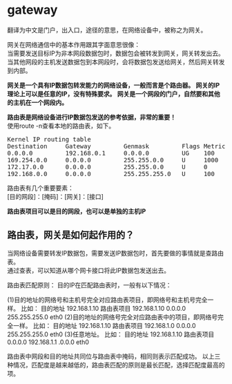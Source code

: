 # gateway    
翻译为中文是门户，出入口，途径的意思，在网络设备中，被称之为网关。  

网关在网络通信中的基本作用跟其字面意思很像：  
当需要发送目标IP为非本网段数据包时，数据包会被转发到网关，网关转发出去。  
当其他网段的主机发送数据包到本网段时，会将数据包发送给网关，然后网关转发到内部。  

**网关是一个具有IP数据包转发能力的网络设备，一般而言是个路由器。**
**网关的IP理论上可以是任意的IP，没有特殊要求。**
**网关是一个网段的门户，自然要和其他的主机在一个网段内。**
  
**路由表是网络设备进行IP数据包发送的参考依据，非常的重要！**  
使用route -n查看本地的路由表，如下。  
<pre>
Kernel IP routing table  
Destination     Gateway         Genmask         Flags Metric Ref    Use Iface  
0.0.0.0         192.168.0.1     0.0.0.0         UG    100    0        0 eno1  
169.254.0.0     0.0.0.0         255.255.0.0     U     1000   0        0 eno1  
172.17.0.0      0.0.0.0         255.255.0.0     U     0      0        0 docker0  
192.168.0.0     0.0.0.0         255.255.255.0   U     100    0        0 eno1  
</pre>
  
路由表有几个重要要素：  
[目的网段]：[掩码]：[网关]：[接口]  

**路由表项目可以是目的网段，也可以是单独的主机IP**

## 路由表，网关是如何起作用的？
当网络设备需要转发IP数据包，需要发送IP数据包时，首先要做的事情就是查路由表。  
通过查表，可以知道从哪个网卡接口将此IP数据包发送出去。  

路由表匹配原则：
目的IP在匹配路由表时，一般有以下情况：

(1)目的地址的网络号和主机号完全对应路由表项目，即网络号和主机号完全一样。
比如：
   目的地址    192.168.1.10
   路由表项目  192.168.1.10  0.0.0.0  255.255.255.0 eth0
(2)目的地址的网络号完全对应路由表中的项目，即网络号完全一样。
比如：
   目的地址    192.168.1.10
   路由表项目  192.168.1.0   0.0.0.0  255.255.255.0 eth0
(3)任意地址。
比如：
   目的地址    192.168.1.10
   路由表项目  0.0.0.0  192.168.1.1  .0.0.0  eth0

路由表中网段和目的地址共同位与路由表中掩码，相同则表示匹配成功。
以上三种情况，匹配度是越来越低的，路由表匹配的原则是最长匹配，选择匹配度最高的项。
